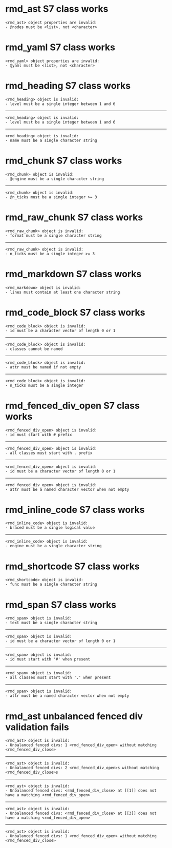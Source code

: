 # rmd_ast S7 class works

    <rmd_ast> object properties are invalid:
    - @nodes must be <list>, not <character>

# rmd_yaml S7 class works

    <rmd_yaml> object properties are invalid:
    - @yaml must be <list>, not <character>

# rmd_heading S7 class works

    <rmd_heading> object is invalid:
    - level must be a single integer between 1 and 6

---

    <rmd_heading> object is invalid:
    - level must be a single integer between 1 and 6

---

    <rmd_heading> object is invalid:
    - name must be a single character string

# rmd_chunk S7 class works

    <rmd_chunk> object is invalid:
    - @engine must be a single character string

---

    <rmd_chunk> object is invalid:
    - @n_ticks must be a single integer >= 3

# rmd_raw_chunk S7 class works

    <rmd_raw_chunk> object is invalid:
    - format must be a single character string

---

    <rmd_raw_chunk> object is invalid:
    - n_ticks must be a single integer >= 3

# rmd_markdown S7 class works

    <rmd_markdown> object is invalid:
    - lines must contain at least one character string

# rmd_code_block S7 class works

    <rmd_code_block> object is invalid:
    - id must be a character vector of length 0 or 1

---

    <rmd_code_block> object is invalid:
    - classes cannot be named

---

    <rmd_code_block> object is invalid:
    - attr must be named if not empty

---

    <rmd_code_block> object is invalid:
    - n_ticks must be a single integer

# rmd_fenced_div_open S7 class works

    <rmd_fenced_div_open> object is invalid:
    - id must start with # prefix

---

    <rmd_fenced_div_open> object is invalid:
    - all classes must start with . prefix

---

    <rmd_fenced_div_open> object is invalid:
    - id must be a character vector of length 0 or 1

---

    <rmd_fenced_div_open> object is invalid:
    - attr must be a named character vector when not empty

# rmd_inline_code S7 class works

    <rmd_inline_code> object is invalid:
    - braced must be a single logical value

---

    <rmd_inline_code> object is invalid:
    - engine must be a single character string

# rmd_shortcode S7 class works

    <rmd_shortcode> object is invalid:
    - func must be a single character string

# rmd_span S7 class works

    <rmd_span> object is invalid:
    - text must be a single character string

---

    <rmd_span> object is invalid:
    - id must be a character vector of length 0 or 1

---

    <rmd_span> object is invalid:
    - id must start with '#' when present

---

    <rmd_span> object is invalid:
    - all classes must start with '.' when present

---

    <rmd_span> object is invalid:
    - attr must be a named character vector when not empty

# rmd_ast unbalanced fenced div validation fails

    <rmd_ast> object is invalid:
    - Unbalanced fenced divs: 1 <rmd_fenced_div_open> without matching <rmd_fenced_div_close>

---

    <rmd_ast> object is invalid:
    - Unbalanced fenced divs: 2 <rmd_fenced_div_open>s without matching <rmd_fenced_div_close>s

---

    <rmd_ast> object is invalid:
    - Unbalanced fenced divs: <rmd_fenced_div_close> at [[1]] does not have a matching <rmd_fenced_div_open>

---

    <rmd_ast> object is invalid:
    - Unbalanced fenced divs: <rmd_fenced_div_close> at [[3]] does not have a matching <rmd_fenced_div_open>

---

    <rmd_ast> object is invalid:
    - Unbalanced fenced divs: 1 <rmd_fenced_div_open> without matching <rmd_fenced_div_close>

